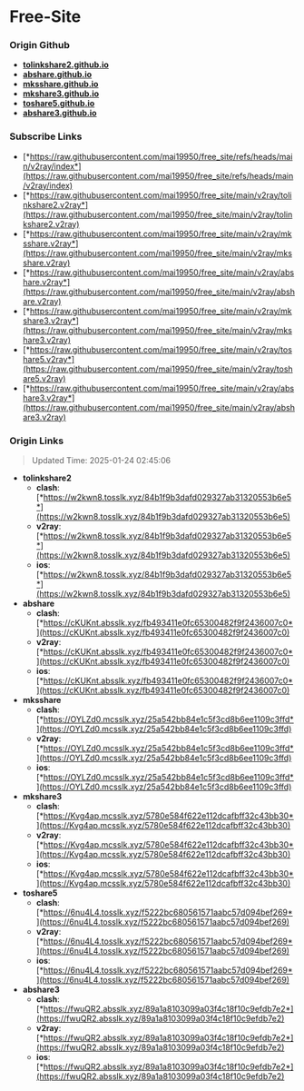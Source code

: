 # Free-Site

### Origin Github

- [**tolinkshare2.github.io**](https://github.com/tolinkshare2/tolinkshare2.github.io)
- [**abshare.github.io**](https://github.com/abshare/abshare.github.io)
- [**mksshare.github.io**](https://github.com/mksshare/mksshare.github.io)
- [**mkshare3.github.io**](https://github.com/mkshare3/mkshare3.github.io)
- [**toshare5.github.io**](https://github.com/toshare5/toshare5.github.io)
- [**abshare3.github.io**](https://github.com/abshare3/abshare3.github.io)

### Subscribe Links

- [*https://raw.githubusercontent.com/mai19950/free_site/refs/heads/main/v2ray/index*](https://raw.githubusercontent.com/mai19950/free_site/refs/heads/main/v2ray/index)
- [*https://raw.githubusercontent.com/mai19950/free_site/main/v2ray/tolinkshare2.v2ray*](https://raw.githubusercontent.com/mai19950/free_site/main/v2ray/tolinkshare2.v2ray)
- [*https://raw.githubusercontent.com/mai19950/free_site/main/v2ray/mksshare.v2ray*](https://raw.githubusercontent.com/mai19950/free_site/main/v2ray/mksshare.v2ray)
- [*https://raw.githubusercontent.com/mai19950/free_site/main/v2ray/abshare.v2ray*](https://raw.githubusercontent.com/mai19950/free_site/main/v2ray/abshare.v2ray)
- [*https://raw.githubusercontent.com/mai19950/free_site/main/v2ray/mkshare3.v2ray*](https://raw.githubusercontent.com/mai19950/free_site/main/v2ray/mkshare3.v2ray)
- [*https://raw.githubusercontent.com/mai19950/free_site/main/v2ray/toshare5.v2ray*](https://raw.githubusercontent.com/mai19950/free_site/main/v2ray/toshare5.v2ray)
- [*https://raw.githubusercontent.com/mai19950/free_site/main/v2ray/abshare3.v2ray*](https://raw.githubusercontent.com/mai19950/free_site/main/v2ray/abshare3.v2ray)

### Origin Links

> Updated Time: 2025-01-24 02:45:06

- **tolinkshare2**
  - **clash**: [*https://w2kwn8.tosslk.xyz/84b1f9b3dafd029327ab31320553b6e5*](https://w2kwn8.tosslk.xyz/84b1f9b3dafd029327ab31320553b6e5)
  - **v2ray**: [*https://w2kwn8.tosslk.xyz/84b1f9b3dafd029327ab31320553b6e5*](https://w2kwn8.tosslk.xyz/84b1f9b3dafd029327ab31320553b6e5)
  - **ios**: [*https://w2kwn8.tosslk.xyz/84b1f9b3dafd029327ab31320553b6e5*](https://w2kwn8.tosslk.xyz/84b1f9b3dafd029327ab31320553b6e5)
- **abshare**
  - **clash**: [*https://cKUKnt.absslk.xyz/fb493411e0fc65300482f9f2436007c0*](https://cKUKnt.absslk.xyz/fb493411e0fc65300482f9f2436007c0)
  - **v2ray**: [*https://cKUKnt.absslk.xyz/fb493411e0fc65300482f9f2436007c0*](https://cKUKnt.absslk.xyz/fb493411e0fc65300482f9f2436007c0)
  - **ios**: [*https://cKUKnt.absslk.xyz/fb493411e0fc65300482f9f2436007c0*](https://cKUKnt.absslk.xyz/fb493411e0fc65300482f9f2436007c0)
- **mksshare**
  - **clash**: [*https://OYLZd0.mcsslk.xyz/25a542bb84e1c5f3cd8b6ee1109c3ffd*](https://OYLZd0.mcsslk.xyz/25a542bb84e1c5f3cd8b6ee1109c3ffd)
  - **v2ray**: [*https://OYLZd0.mcsslk.xyz/25a542bb84e1c5f3cd8b6ee1109c3ffd*](https://OYLZd0.mcsslk.xyz/25a542bb84e1c5f3cd8b6ee1109c3ffd)
  - **ios**: [*https://OYLZd0.mcsslk.xyz/25a542bb84e1c5f3cd8b6ee1109c3ffd*](https://OYLZd0.mcsslk.xyz/25a542bb84e1c5f3cd8b6ee1109c3ffd)
- **mkshare3**
  - **clash**: [*https://Kvg4ap.mcsslk.xyz/5780e584f622e112dcafbff32c43bb30*](https://Kvg4ap.mcsslk.xyz/5780e584f622e112dcafbff32c43bb30)
  - **v2ray**: [*https://Kvg4ap.mcsslk.xyz/5780e584f622e112dcafbff32c43bb30*](https://Kvg4ap.mcsslk.xyz/5780e584f622e112dcafbff32c43bb30)
  - **ios**: [*https://Kvg4ap.mcsslk.xyz/5780e584f622e112dcafbff32c43bb30*](https://Kvg4ap.mcsslk.xyz/5780e584f622e112dcafbff32c43bb30)
- **toshare5**
  - **clash**: [*https://6nu4L4.tosslk.xyz/f5222bc680561571aabc57d094bef269*](https://6nu4L4.tosslk.xyz/f5222bc680561571aabc57d094bef269)
  - **v2ray**: [*https://6nu4L4.tosslk.xyz/f5222bc680561571aabc57d094bef269*](https://6nu4L4.tosslk.xyz/f5222bc680561571aabc57d094bef269)
  - **ios**: [*https://6nu4L4.tosslk.xyz/f5222bc680561571aabc57d094bef269*](https://6nu4L4.tosslk.xyz/f5222bc680561571aabc57d094bef269)
- **abshare3**
  - **clash**: [*https://fwuQR2.absslk.xyz/89a1a8103099a03f4c18f10c9efdb7e2*](https://fwuQR2.absslk.xyz/89a1a8103099a03f4c18f10c9efdb7e2)
  - **v2ray**: [*https://fwuQR2.absslk.xyz/89a1a8103099a03f4c18f10c9efdb7e2*](https://fwuQR2.absslk.xyz/89a1a8103099a03f4c18f10c9efdb7e2)
  - **ios**: [*https://fwuQR2.absslk.xyz/89a1a8103099a03f4c18f10c9efdb7e2*](https://fwuQR2.absslk.xyz/89a1a8103099a03f4c18f10c9efdb7e2)

